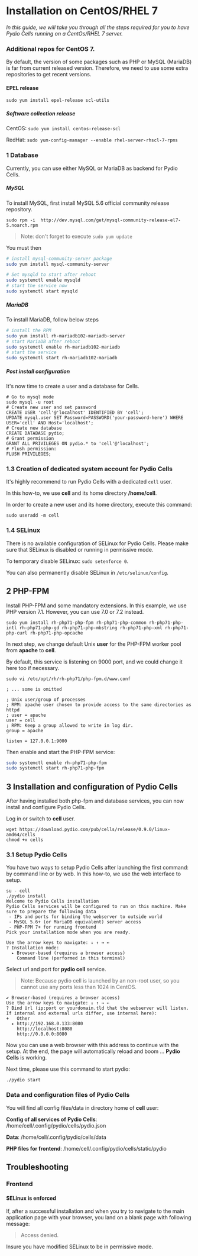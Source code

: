 Installation on CentOS/RHEL 7
===================

_In this guide, we will take you through all the steps required for you to have Pydio Cells running on a CentOs/RHEL 7 server._

### Additional repos for CentOS 7.
By default, the version of some packages such as PHP or MySQL (MariaDB) is far from current released version. Therefore, we need to use some extra repositories to get recent versions.

#### EPEL release
`sudo yum install epel-release scl-utils`

##### Software collection release

CentOS: `sudo yum install centos-release-scl`

RedHat: `sudo yum-config-manager --enable rhel-server-rhscl-7-rpms`

### 1 Database

Currently, you can use either MySQL or MariaDB as backend for Pydio Cells.

##### MySQL
To install MySQL, first install MySQL 5.6 official community release repository.

`sudo rpm -i  http://dev.mysql.com/get/mysql-community-release-el7-5.noarch.rpm`

> Note: don't forget to execute `sudo yum update`

You must then
```bash
# install mysql-community-server package
sudo yum install mysql-community-server

# Set mysqld to start after reboot
sudo systemctl enable mysqld
# start the service now
sudo systemctl start mysqld
```

##### MariaDB

To install MariaDB, follow below steps

```bash
# install the RPM
sudo yum install rh-mariadb102-mariadb-server
# start MariaDB after reboot
sudo systemctl enable rh-mariadb102-mariadb
# start the service
sudo systemctl start rh-mariadb102-mariadb
```

##### Post install configuration
It's now time to create a user and a database for Cells.

```
# Go to mysql mode
sudo mysql -u root
# Create new user and set password
CREATE USER 'cell'@'localhost' IDENTIFIED BY 'cell';
UPDATE mysql.user SET Password=PASSWORD('your-password-here') WHERE USER='cell' AND Host='localhost';
# Create new database
CREATE DATABASE pydio;
# Grant permission
GRANT ALL PRIVILEGES ON pydio.* to 'cell'@'localhost';
# Flush permission:
FLUSH PRIVILEGES;
```

### 1.3 Creation of dedicated system account for Pydio Cells

It's highly recommend to run Pydio Cells with a dedicated `cell` user.

In this how-to, we use **cell** and its home directory **/home/cell**.

In order to create a new user and its home directory, execute this command:

`sudo useradd -m cell `

### 1.4 SELinux

There is no available configuration of SELinux for Pydio Cells. Please make sure that SELinux is disabled or running in permissive mode.

To temporary disable SELinux: `sudo setenforce 0`.

You can also permanently disable SELinux in `/etc/selinux/config`.

## 2 PHP-FPM

Install PHP-FPM and some mandatory extensions. In this example, we use PHP version 7.1. However, you can use 7.0 or 7.2 instead.

`sudo yum install rh-php71-php-fpm rh-php71-php-common rh-php71-php-intl rh-php71-php-gd rh-php71-php-mbstring rh-php71-php-xml rh-php71-php-curl rh-php71-php-opcache `

In next step, we change default Unix **user** for the PHP-FPM worker pool from **apache** to **cell**.

By default, this service is listening on 9000 port, and we could change it here too if necessary.

```
sudo vi /etc/opt/rh/rh-php71/php-fpm.d/www.conf

; ... some is omitted

; Unix user/group of processes
; RPM: apache user chosen to provide access to the same directories as httpd
; user = apache
user = cell
; RPM: Keep a group allowed to write in log dir.
group = apache

listen = 127.0.0.1:9000
```

Then enable and start the PHP-FPM service:

```bash
sudo systemctl enable rh-php71-php-fpm
sudo systemctl start rh-php71-php-fpm
```

## 3 Installation and configuration of Pydio Cells

After having installed both php-fpm and database services, you can now install and configure Pydio Cells.

Log in or switch to **cell** user. 

```
wget https://download.pydio.com/pub/cells/release/0.9.0/linux-amd64/cells
chmod +x cells
```

### 3.1 Setup Pydio Cells

You have two ways to setup Pydio Cells after launching the first command: by command line or by web. In this how-to, we use the web interface to setup.

```
su - cell
./pydio install
Welcome to Pydio Cells installation
Pydio Cells services will be configured to run on this machine. Make sure to prepare the following data
 - IPs and ports for binding the webserver to outside world
 - MySQL 5.6+ (or MariaDB equivalent) server access
 - PHP-FPM 7+ for running frontend
Pick your installation mode when you are ready.

Use the arrow keys to navigate: ↓ ↑ → ←
? Installation mode:
  ▸ Browser-based (requires a browser access)
    Command line (performed in this terminal)
```
Select url and port for **pydio cell** service.

> Note: Because pydio cell is launched by an non-root user, so you cannot use any ports less than 1024 in CentOS.

```
✔ Browser-based (requires a browser access)
Use the arrow keys to navigate: ↓ ↑ → ←
? Bind Url (ip:port or yourdomain.tld that the webserver will listen. If internal and external urls differ, use internal here):
+   Other
  ▸ http://192.168.0.133:8080
    http://localhost:8080
    http://0.0.0.0:8080
```

Now you can use a web browser with this address to continue with the setup. At the end, the page will automatically reload and boom ... **Pydio Cells** is working.

Next time, please use this command to start pydio:

`./pydio start `

###  Data and configuration files of Pydio Cells

You will find all config files/data in directory home of **cell** user:

**Config of all services of** **Pydio Cells**: /home/cell/.config/pydio/cells/pydio.json

**Data**: /home/cell/.config/pydio/cells/data

**PHP files for frontend**: /home/cell/.config/pydio/cells/static/pydio

## Troubleshooting

### Frontend

#### SELinux is enforced
If, after a successful installation and when you try to navigate to the main application page with your browser, you land on a blank page with following message:

> Access denied.

Insure you have modified SELinux to be in permissive mode.  
